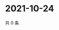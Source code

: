# 2021-10-24

共 0 条

<!-- BEGIN WEIBO -->
<!-- 最后更新时间 Sun Oct 24 2021 21:13:29 GMT+0800 (China Standard Time) -->

<!-- END WEIBO -->
